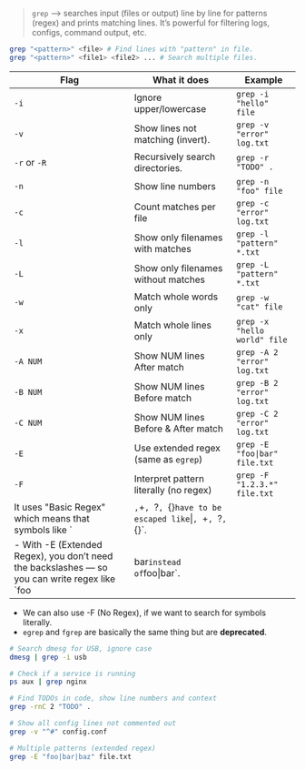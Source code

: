 > `grep` --> searches input (files or output) line by line for patterns (regex) and prints matching lines. It’s powerful for filtering logs, configs, command output, etc.

```bash
grep "<pattern>" <file> # Find lines with "pattern" in file.
grep "<pattern>" <file1> <file2> ... # Search multiple files.
```

| Flag         | What it does                           | Example                       |
| ------------ | -------------------------------------- | ----------------------------- |
| `-i`         | Ignore upper/lowercase                 | `grep -i "hello" file`        |
| `-v`         | Show lines not matching (invert).      | `grep -v "error" log.txt`     |
| `-r` or `-R` | Recursively search directories.        | `grep -r "TODO" .`            |
| `-n`         | Show line numbers                      | `grep -n "foo" file`          |
| `-c`         | Count matches per file                 | `grep -c "error" log.txt`     |
| `-l`         | Show only filenames with matches       | `grep -l "pattern" *.txt`     |
| `-L`         | Show only filenames without matches    | `grep -L "pattern" *.txt`     |
| `-w`         | Match whole words only                 | `grep -w "cat" file`          |
| `-x`         | Match whole lines only                 | `grep -x "hello world" file`  |
| `-A NUM`     | Show NUM lines After match             | `grep -A 2 "error" log.txt`   |
| `-B NUM`     | Show NUM lines Before match            | `grep -B 2 "error" log.txt`   |
| `-C NUM`     | Show NUM lines Before & After match    | `grep -C 2 "error" log.txt`   |
| `-E`         | Use extended regex (same as `egrep`)   | `grep -E "foo\|bar" file.txt` |
| `-F`         | Interpret pattern literally (no regex) | `grep -F "1.2.3.*" file.txt`  |
It uses "Basic Regex" which means that symbols like `|` , `+`, `?`, `{}` have to be escaped like `\|`, `\+`, `\?`, `\{}`.  
- With -E (Extended Regex), you don’t need the backslashes — so you can write regex like `foo|bar` instead of `foo\|bar`.
- We can also use -F (No Regex), if we want to search for symbols literally.
- `egrep` and `fgrep` are basically the same thing but are **deprecated**.

```bash
# Search dmesg for USB, ignore case
dmesg | grep -i usb

# Check if a service is running
ps aux | grep nginx

# Find TODOs in code, show line numbers and context
grep -rnC 2 "TODO" .

# Show all config lines not commented out
grep -v "^#" config.conf

# Multiple patterns (extended regex)
grep -E "foo|bar|baz" file.txt
```
